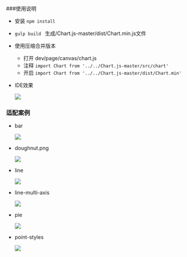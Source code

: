 ###使用说明
- 安装 `npm install`
- `gulp build ` 生成/Chart.js-master/dist/Chart.min.js文件
- 使用压缩合并版本
	- 打开 dev/page/canvas/chart.js 
	- 注释 `import Chart from '../../Chart.js-master/src/chart'`
	- 开启 `import Chart from '../../Chart.js-master/dist/Chart.min'`

- IDE效果

	![](https://raw.githubusercontent.com/xiabingwu/chartjs-wechat-mini-app/master/assets/demo.gif)
### 适配案例
- bar

	![](https://raw.githubusercontent.com/xiabingwu/chartjs-wechat-mini-app/master/assets/bar.png)
- doughnut.png

	![](https://raw.githubusercontent.com/xiabingwu/chartjs-wechat-mini-app/master/assets/doughnut.png)
- line

	![](https://raw.githubusercontent.com/xiabingwu/chartjs-wechat-mini-app/master/assets/line.png)
- line-multi-axis

	![](https://raw.githubusercontent.com/xiabingwu/chartjs-wechat-mini-app/master/assets/line-multi-axis.png)

- pie

	![](https://raw.githubusercontent.com/xiabingwu/chartjs-wechat-mini-app/master/assets/pie.png)
- point-styles

	![](https://raw.githubusercontent.com/xiabingwu/chartjs-wechat-mini-app/master/assets/point-styles.png)